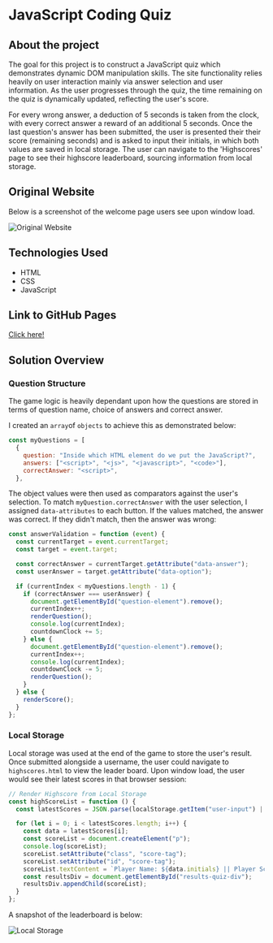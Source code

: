# JavaScript Coding Quiz

## About the project

The goal for this project is to construct a JavaScript quiz which demonstrates dynamic DOM manipulation skills. The site functionality relies heavily on user interaction mainly via answer selection and user information. As the user progresses through the quiz, the time remaining on the quiz is dynamically updated, reflecting the user's score.

For every wrong answer, a deduction of 5 seconds is taken from the clock, with every correct answer a reward of an additional 5 seconds. Once the last question's answer has been submitted, the user is presented their their score (remaining seconds) and is asked to input their initials, in which both values are saved in local storage. The user can navigate to the 'Highscores' page to see their highscore leaderboard, sourcing information from local storage.

## Original Website

Below is a screenshot of the welcome page users see upon window load.

![Original Website](./javascript-code-quiz/assets/images/main-page-record-load.png)

## Technologies Used

- HTML
- CSS
- JavaScript

## Link to GitHub Pages

[Click here!](https://conorjkelly96.github.io/javascript-code-quiz/)

## Solution Overview

### Question Structure

The game logic is heavily dependant upon how the questions are stored in terms of question name, choice of answers and correct answer.

I created an `array`of `objects` to achieve this as demonstrated below:

```javascript
const myQuestions = [
  {
    question: "Inside which HTML element do we put the JavaScript?",
    answers: ["<script>", "<js>", "<javascript>", "<code>"],
    correctAnswer: "<script>",
  },
```

The object values were then used as comparators against the user's selection. To match `myQuestion.correctAnswer` with the user selection, I assigned `data-attributes` to each button. If the values matched, the answer was correct. If they didn't match, then the answer was wrong:

```javascript
const answerValidation = function (event) {
  const currentTarget = event.currentTarget;
  const target = event.target;

  const correctAnswer = currentTarget.getAttribute("data-answer");
  const userAnswer = target.getAttribute("data-option");

  if (currentIndex < myQuestions.length - 1) {
    if (correctAnswer === userAnswer) {
      document.getElementById("question-element").remove();
      currentIndex++;
      renderQuestion();
      console.log(currentIndex);
      countdownClock += 5;
    } else {
      document.getElementById("question-element").remove();
      currentIndex++;
      console.log(currentIndex);
      countdownClock -= 5;
      renderQuestion();
    }
  } else {
    renderScore();
  }
};
```

### Local Storage

Local storage was used at the end of the game to store the user's result. Once submitted alongside a username, the user could navigate to `highscores.html` to view the leader board. Upon window load, the user would see their latest scores in that browser session:

```javascript
// Render Highscore from Local Storage
const highScoreList = function () {
  const latestScores = JSON.parse(localStorage.getItem("user-input") || "[]");

  for (let i = 0; i < latestScores.length; i++) {
    const data = latestScores[i];
    const scoreList = document.createElement("p");
    console.log(scoreList);
    scoreList.setAttribute("class", "score-tag");
    scoreList.setAttribute("id", "score-tag");
    scoreList.textContent = `Player Name: ${data.initials} || Player Score: ${data.score}`;
    const resultsDiv = document.getElementById("results-quiz-div");
    resultsDiv.appendChild(scoreList);
  }
};
```

A snapshot of the leaderboard is below:

![Local Storage](./javascript-code-quiz/assets/images/localstorage.png)
